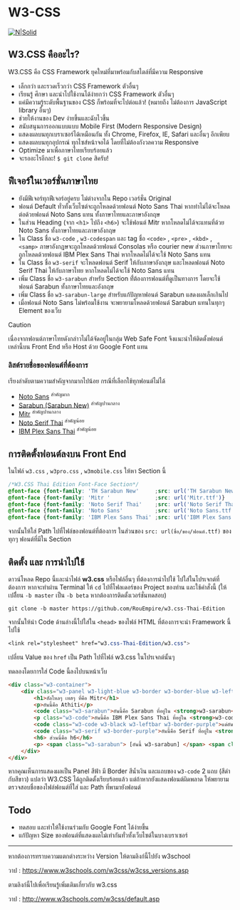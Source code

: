 # W3-CSS
[![N|Solid](http://www.w3schools.com/images/w3schoolscom_gray.gif)](http://www.w3schools.com/w3css/default.asp)

## W3.CSS คืออะไร?
W3.CSS คือ CSS Framework ยุคใหม่ที่มาพร้อมกับสไตล์ที่มีความ Responsive

 * เล็กกว่า และรวดเร็วกว่า CSS Framework ตัวอื่นๆ
 * เรียนรู้ ศึกษา และนำไปใช้งานได้ง่ายกว่า CSS Framework ตัวอื่นๆ
 * แค่มีความรู้ระดับพื้นฐานของ CSS ก็พร้อมที่จะไปต่อแล้ว! (หมายถึง ไม่ต้องการ JavaScript library อื่นๆ)
 * ช่วยให้งานของ Dev ง่ายขึ้นและฉับไวขึ้น
 * สนับสนุนการออกแบบแบบ Mobile First (Modern Responsive Design)
 * แสดงผลบนทุกเบราเซอร์ได้เหมือนกัน ทั้ง Chrome, Firefox, IE, Safari และอื่นๆ อีกเพียบ
 * แสดงผลบนทุกอุปกรณ์ ทุกไซส์หน้าจอได้ โดยที่ไม่ต้องกังวลความ Responsive
 * Optimize มาเพื่อภาษาไทยเรียบร้อยแล้ว
 * จะรออะไรอีกละ! ```$ git clone``` สิครับ!

## ฟีเจอร์ในเวอร์ชั่นภาษาไทย

* ยังมีฟีเจอร์ทุกฟีเจอร์อยู่ครบ ไม่ต่างจากใน Repo เวอร์ชั่น Original
* ฟอนต์ Default ทั่วทั้งเว็บไซต์จะถูกโหลดด้วยฟอนต์ Noto Sans Thai หากทำไม่ได้จะโหลดต่อด้วยฟอนต์ Noto Sans แทน ทั้งภาษาไทยและภาษาอังกฤษ
* ในส่วน Heading (จาก ```<h1>``` ไปถึง ```<h6>```) จะใช้ฟอนต์ Mitr หากโหลดไม่ได้จะแทนที่ด้วย Noto Sans ทั้งภาษาไทยและภาษาอังกฤษ
* ใน Class ชื่อ ```w3-code``` , ```w3-codespan``` และ tag ชื่อ ```<code>``` , ```<pre>``` , ```<kbd>``` , ```<samp>``` ภาษาอังกฎษจะถูกโหลดด้วยฟอนต์ Consolas หรือ courier new ส่วนภาษาไทยจะถูกโหลดด้วยฟอนต์ IBM Plex Sans Thai หากโหลดไม่ได้จะใช้ Noto Sans แทน
* ใน Class ชื่อ ```w3-serif``` จะโหลดฟอนต์ Serif ให้กับภาษาอังกฤษ และโหลดฟอนต์ Noto Serif Thai ให้กับภาษาไทย หากโหลดไม่ได้จะใช้ Noto Sans แทน
* เพิ่ม Class ชื่อ ```w3-sarabun``` สำหรับ Section  ที่่ต้องการฟอนต์ที่ดูเป็นทางการ โดยจะใช้ฟอนต์ Sarabun ทั้งภาษาไทยและอังกฤษ
* เพิ่ม Class ชื่อ ```w3-sarabun-large``` สำหรับแก้ปัญหาฟอนต์ Sarabun แสดงผลเล็กเกินไป
* เมื่อฟอนต์ Noto Sans ไม่พร้อมใช้งาน จะพยายามโหลดด้วยฟอนต์ Sarabun แทนในทุกๆ Element ของเว็บ

> [!CAUTION]
> เนื่องจากฟอนต์ภาษาไทยดังกล่าวไม่ได้จัดอยู่ในกลุ่ม Web Safe Font
> จึงแนะนำให้ติดตั้งฟอนต์เหล่านี้บน Front End หรือ Host ด้วย Google Font แทน

### ลิสต์รายชื่อของฟอนต์ที่ต้องการ

เรียงลำดับตามความสำคัญจากมากไปน้อย กรณีที่เลือกใช้ทุกฟอนต์ไม่ได้
* [Noto Sans](https://fonts.google.com/noto/specimen/Noto+Sans) <sup>สำคัญมาก</sup>
* [Sarabun (Sarabun New)](https://www.f0nt.com/?dl_name=sipafonts/THSarabunNew.zip) <sup>สำคัญปานกลาง</sup>
* [Mitr](https://fonts.google.com/specimen/Mitr?query=Mitr&noto.lang=th_Thai) <sup>สำคัญปานกลาง</sup>
* [Noto Serif Thai](https://fonts.google.com/noto/specimen/Noto+Serif+Thai) <sup>สำคัญน้อย</sup>
* [IBM Plex Sans Thai](https://fonts.google.com/specimen/IBM+Plex+Sans+Thai) <sup>สำคัญน้อย</sup>


## การติดตั้งฟอนต์ลงบน Front End

ในไฟล์ ```w3.css``` , ```w3pro.css``` , ```w3mobile.css``` ให้หา Section นี้

````css
/*W3.CSS Thai Edition Font-Face Section*/
@font-face {font-family: 'TH Sarabun New'     ;src: url('TH Sarabun New.ttf')}
@font-face {font-family: 'Mitr '              ;src: url('Mitr.ttf')}
@font-face {font-family: 'Noto Serif Thai'    ;src: url('Noto Serif Thai.ttf');}
@font-face {font-family: 'Noto Sans'          ;src: url('Noto Sans.ttf')}
@font-face {font-family: 'IBM Plex Sans Thai' ;src: url('IBM Plex Sans Thai.ttf')}
````
จากนั้นให้ใส่ Path ไปที่ไฟล์ของฟอนต์ที่ต้องการ ในส่วนของ ```src: url(ชื่อ/ของ/ฟอนต์.ttf)``` ของทุกๆ ฟอนต์ที่มีใน Section

## ติดตั้ง และ การนำไปใช้

ดาวน์โหลด Repo นี้และนำไฟล์ **w3.css** หรือไฟล์อื่นๆ ที่ต้องการนำไปใช้ ไปใส่ในโปรเจกต์ที่ต้องการ หากจะทำผ่าน Terminal ให้ ```cd``` ไปที่โฟลเดอร์ของ Project ของท่าน และใช้คำสั่งนี้ (ให้เปลีี่ยน ```-b master``` เป็น ```-b beta``` หากต้องการติดตั้งเวอร์ชั่นทดสอบ)

```shell
git clone -b master https://github.com/RouEmpire/w3.css-Thai-Edition
```



จากนั้นให้นำ Code ด้านล่างนี้ไปใส่ใน ```<head>``` ของไฟล์ HTML ที่ต้องการจะนำ Framework นี้ไปใช้

```css
<link rel="stylesheet" href="w3.css-Thai-Edition/w3.css">
```
เปลี่ยน Value ของ ```href``` เป็น Path ไปที่ไฟล์ w3.css ในโปรเจกต์นั้นๆ

ทดลองโดยการใส่ Code นี้ลงไปบนหน้าเว็บ
```html
<div class="w3-container">
    <div class="w3-panel w3-light-blue w3-border w3-border-blue w3-leftbar">
        <h1>ฮัลโหลๆ เทสๆ ที่คือ Mitr</h1>
        <p>อันนี้คือ Athiti</p>
        <code class="w3-sarabun">อันนี้คือ Sarabun ที่อยู่ใน <strong>w3-sarabun</strong> </code>
        <p class="w3-code">อันนี้คือ IBM Plex Sans Thai ที่อยู่ใน <strong>w3-code</strong> </p>
        <code class="w3-code w3-black w3-leftbar w3-border-purple">แต่อันนี้ีเจ๋งกว่า</code>
        <code class="w3-serif w3-border-purple">อันนี้คือ Serif ที่อยู่ใน <strong>w3-serif</strong></code>
        <h6> ส่วนนี่คือ h6</h6>
        <p> <span class="w3-sarabun"> [อันนี้ w3-sarabun] </span> <span class="w3-sarabun-large"> [อันนี้ w3-sarabun-large] </span> [เทียบกับ Athiti] <span class="w3-code">อันนี้ w3-code</span></p>
    </div>
</div>
```
หากคุณเห็นการแสดงผลเป็น Panel สีฟ้า มี Border สีน้ำเงิน และแถบของ ```w3-code``` 2 แถบ (สีดำกับสีขาว) แปลว่า W3.CSS ได้ถูกติดตั้งเรียบร้อยแล้ว แต่ถ้าหากยังแสดงฟอนต์ผิดพลาด ให้พยายามตรวจสอบชื่อของไฟล์ฟอนต์ที่ใส่ และ Path ที่พามายังฟอนต์ 

## Todo

* ทดสอบ และทำให้ใช้งานร่วมกับ Google Font ได้ง่ายขึ้น
* แก้ปัญหา Size ของฟอนต์ที่แสดงผลไม่เท่ากันทั่วทั้งเว็บไซต์ในบางเบราเซอร์
---

หากต้องการทราบความแตกต่างระหว่าง Version ให้ตามลิงก์นี้ไปยัง w3school 

วาป : https://www.w3schools.com/w3css/w3css_versions.asp

ตามลิงก์นี้ไปเพื่อเรียนรู้เพิ่มเติมเกี่ยวกับ w3.css

วาป : http://www.w3schools.com/w3css/default.asp
